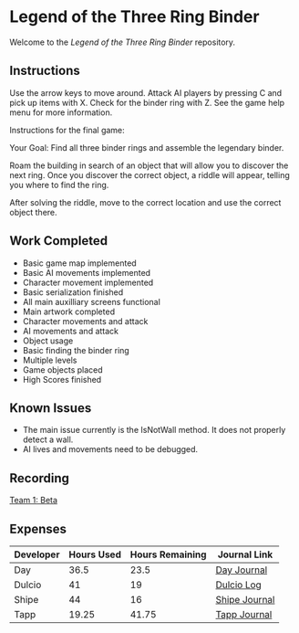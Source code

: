 # Legend of the Three Ring Binder
Welcome to the _Legend of the Three Ring Binder_ repository.

## Instructions
Use the arrow keys to move around. Attack AI players by pressing C and pick up items with X. Check for the binder ring with Z.
See the game help menu for more information.

Instructions for the final game:

Your Goal: Find all three binder rings and assemble the legendary binder.

Roam the building in search of an object that will allow you to discover the next ring.
Once you discover the correct object, a riddle will appear, telling you where to find the ring.

After solving the riddle, move to the correct location and use the correct object there.

## Work Completed
 * Basic game map implemented
 * Basic AI movements implemented
 * Character movement implemented
 * Basic serialization finished
 * All main auxilliary screens functional
 * Main artwork completed
 * Character movements and attack
 * AI movements and attack
 * Object usage
 * Basic finding the binder ring
 * Multiple levels
 * Game objects placed
 * High Scores finished
 

## Known Issues
 * The main issue currently is the IsNotWall method. It does not properly detect a wall.
 * AI lives and movements need to be debugged.
 


## Recording

[Team 1: Beta](https://youtu.be/x5cdzh1fqeA)

## Expenses

| Developer | Hours Used | Hours Remaining | Journal Link
|---|---|---|---|
| Day | 36.5 | 23.5 | [Day Journal](https://github.com/cps-209-1-2019/ThreeRingBinder/wiki/Day-Journal)
| Dulcio | 41 | 19 | [Dulcio Log](https://github.com/cps-209-1-2019/ThreeRingBinder/wiki/Dulcio-Log)
| Shipe | 44 | 16| [Shipe Journal](https://github.com/cps-209-1-2019/ThreeRingBinder/wiki/Shipe-Journal)
| Tapp | 19.25 | 41.75 | [Tapp Journal](https://github.com/cps-209-1-2019/ThreeRingBinder/wiki/Tapp-Journal)
